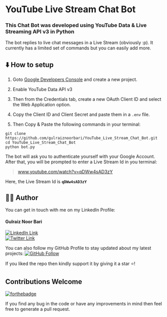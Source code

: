 # YouTube Live Stream Chat Bot
### This Chat Bot was developed using YouTube Data & Live Streaming API v3 in Python

The bot replies to live chat messages in a Live Stream (obviously :p). It currently has a limited set of commands but you can easily add more.

## ⬇️ How to setup

1. Goto [Google Developers Console](https://console.developers.google.com/) and create a new project.

2. Enable YouTube Data API v3
3. Then from the Credentials tab, create a new OAuth Client ID and select the Web Application option.
4. Copy the Client ID and Client Secret and paste them in a `.env` file.
5. Then Copy & Paste the following commands in your terminal:

```
git clone https://github.com/gulraiznoorbari/YouTube_Live_Stream_Chat_Bot.git
cd YouTube_Live_Stream_Chat_Bot
python bot.py
```

The bot will ask you to authenticate yourself with your Google Account.
After that, you will be prompted to enter a Live Stream Id in you terminal:

> www.youtube.com/watch?v=qDWw4sAD3zY

Here, the Live Stream Id is **`qDWw4sAD3zY`**

## 👨‍💻 Author

You can get in touch with me on my LinkedIn Profile:

#### Gulraiz Noor Bari

[![LinkedIn Link](https://img.shields.io/badge/Connect-gulraiznoorbari-blue.svg?logo=linkedin&longCache=true&style=social&label=Connect)](https://www.linkedin.com/in/gulraiznoorbari)
<br />
[![Twitter Link](https://img.shields.io/badge/Follow-gulraiznoorbari-blue.svg?logo=twitter&longCache=true&style=social&label=Follow)](https://twitter.com/gulraiznoorbari)

You can also follow my GitHub Profile to stay updated about my latest projects: [![GitHub Follow](https://img.shields.io/badge/Connect-gulraiznoorbari-blue.svg?logo=Github&longCache=true&style=social&label=Follow)](https://github.com/gulraiznoorbari)

If you liked the repo then kindly support it by giving it a star ⭐!

## Contributions Welcome

[![forthebadge](https://forthebadge.com/images/badges/built-with-love.svg)](#)

If you find any bug in the code or have any improvements in mind then feel free to generate a pull request.
